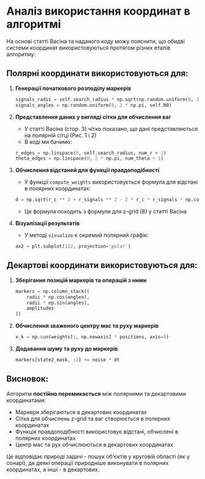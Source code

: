 # Аналіз використання координат в алгоритмі

На основі статті Васіна та наданого коду можу пояснити, що обидві системи координат використовуються протягом різних етапів алгоритму:

## Полярні координати використовуються для:

1. **Генерації початкового розподілу маркерів**
   ```python
   signals_radii = self.search_radius * np.sqrt(np.random.uniform(0, 1, self.N0))
   signals_angles = np.random.uniform(0, 2 * np.pi, self.N0)
   ```

2. **Представлення даних у вигляді сітки для обчислення ваг**
   - У статті Васіна (стор. 3) чітко показано, що дані представляються на полярній сітці (Рис. 1 і 2)
   - В коді ми бачимо:
   ```python
   r_edges = np.linspace(0, self.search_radius, num_r + 1)
   theta_edges = np.linspace(0, 2 * np.pi, num_theta + 1)
   ```

3. **Обчислення відстаней для функції правдоподібності**
   - У функції `compute_weights` використовується формула для відстані в полярних координатах:
   ```python
   d = np.sqrt(r_c ** 2 + r_signals ** 2 - 2 * r_c * r_signals * np.cos(theta_c - theta_signals))
   ```
   - Ця формула походить з формули для z-grid (8) у статті Васіна

4. **Візуалізації результатів**
   - У методі `visualize` є окремий полярний графік:
   ```python
   ax2 = plt.subplot(122, projection='polar')
   ```

## Декартові координати використовуються для:

1. **Зберігання позицій маркерів та операцій з ними**
   ```python
   markers = np.column_stack((
       radii * np.cos(angles),
       radii * np.sin(angles),
       amplitudes
   ))
   ```

2. **Обчислення зваженого центру мас та руху маркерів**
   ```python
   x_k = np.sum(weights[:, np.newaxis] * positions, axis=0)
   ```

3. **Додавання шуму та руху до маркерів**
   ```python
   markers[state2_mask, :2] += noise * dt
   ```

## Висновок:

Алгоритм **постійно перемикається** між полярними та декартовими координатами:
- Маркери зберігаються в декартових координатах
- Сітка для обчислень z-grid та ваг створюється в полярних координатах
- Функція правдоподібності використовує відстані, обчислені в полярних координатах
- Центр мас та рух обчислюються в декартових координатах

Це відповідає природі задачі - пошук об'єктів у круговій області (як у сонарі), де деякі операції природніше виконувати в полярних координатах, а інші - в декартових.